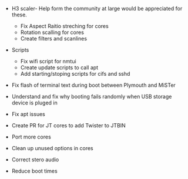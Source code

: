 * H3 scaler- Help form the community at large would be appreciated for these.    
    * Fix Aspect Raitio streching for cores
    * Rotation scalling for cores
    * Create filters and scanlines

* Scripts 
    * Fix wifi script for nmtui
    * Create update scripts to call apt
    * Add starting/stoping scripts for cifs and sshd 

* Fix flash of terminal text during boot between Plymouth and MiSTer
* Understand and fix why booting fails randomly when USB storage device is pluged in 
* Fix apt issues 
* Create PR for JT cores to add Twister to JTBIN
* Port more cores
* Clean up unused options in cores 
* Correct stero audio 
* Reduce boot times 
